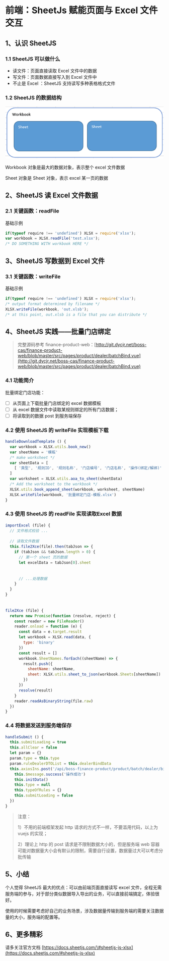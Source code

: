 # 前端：SheetJs 赋能页面与 Excel 文件交互

## 1、认识 SheetJS <a id="id-&#x524D;&#x7AEF;&#xFF1A;SheetJs&#x8D4B;&#x80FD;&#x9875;&#x9762;&#x4E0E;Excel&#x6587;&#x4EF6;&#x4EA4;&#x4E92;-1&#x3001;&#x8BA4;&#x8BC6;SheetJS"></a>

### 1.1 SheetJS 可以做什么 <a id="id-&#x524D;&#x7AEF;&#xFF1A;SheetJs&#x8D4B;&#x80FD;&#x9875;&#x9762;&#x4E0E;Excel&#x6587;&#x4EF6;&#x4EA4;&#x4E92;-1.1SheetJS&#x53EF;&#x4EE5;&#x505A;&#x4EC0;&#x4E48;"></a>

* 读文件：页面直接读取 Excel 文件中的数据
* 写文件：页面数据直接写入到 Excel 文件中
* 不止是 Excel ：SheetJS 支持读写多种表格格式文件

### 1.2 SheetJS 的数据结构 <a id="id-&#x524D;&#x7AEF;&#xFF1A;SheetJs&#x8D4B;&#x80FD;&#x9875;&#x9762;&#x4E0E;Excel&#x6587;&#x4EF6;&#x4EA4;&#x4E92;-1.2SheetJS&#x7684;&#x6570;&#x636E;&#x7ED3;&#x6784;"></a>

![](.gitbook/assets/1.jpg)



Workbook 对象是最大的数据对象，表示整个 excel 文件数据

Sheet 对象是 Sheet 对象，表示 excel 某一页的数据

## 2、SheetJS 读 Excel 文件数据 <a id="id-&#x524D;&#x7AEF;&#xFF1A;SheetJs&#x8D4B;&#x80FD;&#x9875;&#x9762;&#x4E0E;Excel&#x6587;&#x4EF6;&#x4EA4;&#x4E92;-2&#x3001;SheetJS&#x8BFB;Excel&#x6587;&#x4EF6;&#x6570;&#x636E;"></a>

### 2.1 关键函数：readFile <a id="id-&#x524D;&#x7AEF;&#xFF1A;SheetJs&#x8D4B;&#x80FD;&#x9875;&#x9762;&#x4E0E;Excel&#x6587;&#x4EF6;&#x4EA4;&#x4E92;-2.1&#x5173;&#x952E;&#x51FD;&#x6570;&#xFF1A;readFile"></a>

基础示例

```javascript
if(typeof require !== 'undefined') XLSX = require('xlsx');
var workbook = XLSX.readFile('test.xlsx');
/* DO SOMETHING WITH workbook HERE */
```

## 3、SheetJS 写数据到 Excel 文件 <a id="id-&#x524D;&#x7AEF;&#xFF1A;SheetJs&#x8D4B;&#x80FD;&#x9875;&#x9762;&#x4E0E;Excel&#x6587;&#x4EF6;&#x4EA4;&#x4E92;-3&#x3001;SheetJS&#x5199;&#x6570;&#x636E;&#x5230;Excel&#x6587;&#x4EF6;"></a>

### 3.1 关键函数：writeFile <a id="id-&#x524D;&#x7AEF;&#xFF1A;SheetJs&#x8D4B;&#x80FD;&#x9875;&#x9762;&#x4E0E;Excel&#x6587;&#x4EF6;&#x4EA4;&#x4E92;-3.1&#x5173;&#x952E;&#x51FD;&#x6570;&#xFF1A;writeFile"></a>

基础示例

```javascript
if(typeof require !== 'undefined') XLSX = require('xlsx');
/* output format determined by filename */
XLSX.writeFile(workbook, 'out.xlsb');
/* at this point, out.xlsb is a file that you can distribute */
```

## 4、SheetJS 实践——批量门店绑定 <a id="id-&#x524D;&#x7AEF;&#xFF1A;SheetJs&#x8D4B;&#x80FD;&#x9875;&#x9762;&#x4E0E;Excel&#x6587;&#x4EF6;&#x4EA4;&#x4E92;-4&#x3001;SheetJS&#x5B9E;&#x8DF5;&#x2014;&#x2014;&#x6279;&#x91CF;&#x95E8;&#x5E97;&#x7ED1;&#x5B9A;"></a>

> 完整源码参考 finance-product-web：[http://git.dycjr.net/boss-cas/finance-product-web/blob/master/src/pages/product/dealer/batchBind.vue](http://git.dycjr.net/boss-cas/finance-product-web/blob/master/src/pages/product/dealer/batchBind.vue)

### 4.1 功能简介 <a id="id-&#x524D;&#x7AEF;&#xFF1A;SheetJs&#x8D4B;&#x80FD;&#x9875;&#x9762;&#x4E0E;Excel&#x6587;&#x4EF6;&#x4EA4;&#x4E92;-4.1&#x529F;&#x80FD;&#x7B80;&#x4ECB;"></a>

批量绑定门店功能：

* [ ] 从页面上下载批量门店绑定的 excel 数据模板
* [ ] 从 excel 数据文件中读取某规则绑定的所有门店数据；
* [ ] 将读取到的数据 post 到服务端保存

### 4.2 使用 SheetJS 的 writeFile 实现模板下载 <a id="id-&#x524D;&#x7AEF;&#xFF1A;SheetJs&#x8D4B;&#x80FD;&#x9875;&#x9762;&#x4E0E;Excel&#x6587;&#x4EF6;&#x4EA4;&#x4E92;-4.2&#x4F7F;&#x7528;SheetJS&#x7684;writeFile&#x5B9E;&#x73B0;&#x6A21;&#x677F;&#x4E0B;&#x8F7D;"></a>

```javascript
handleDownloadTemplate () {
  var workbook = XLSX.utils.book_new()
  var sheetName = '模板'
  /* make worksheet */
  var sheetData = [
    [ '类型', '规则ID', '规则名称', '门店编号', '门店名称', '操作(绑定/解绑)' ]
  ]
  var worksheet = XLSX.utils.aoa_to_sheet(sheetData)
  /* Add the worksheet to the workbook */
  XLSX.utils.book_append_sheet(workbook, worksheet, sheetName)
  XLSX.writeFile(workbook, '批量绑定门店-模板.xlsx')
}
```

### 4.3 使用 SheetJS 的 readFile 实现读取Excel 数据 <a id="id-&#x524D;&#x7AEF;&#xFF1A;SheetJs&#x8D4B;&#x80FD;&#x9875;&#x9762;&#x4E0E;Excel&#x6587;&#x4EF6;&#x4EA4;&#x4E92;-4.3&#x4F7F;&#x7528;SheetJS&#x7684;readFile&#x5B9E;&#x73B0;&#x8BFB;&#x53D6;Excel&#x6570;&#x636E;"></a>

```javascript
importExcel (file) {
  // 文件格式校验 ...
 
  // 读取文件数据
  this.file2Xce(file).then(tabJson => {
    if (tabJson && tabJson.length > 0) {
      // 第一个 sheet 页的数据
      let excelData = tabJson[0].sheet
 
 
      // ...处理数据
    }
  }
}
 
 
file2Xce (file) {
  return new Promise(function (resolve, reject) {
    const reader = new FileReader()
    reader.onload = function (e) {
      const data = e.target.result
      let workbook = XLSX.read(data, {
        type: 'binary'
      })
      const result = []
      workbook.SheetNames.forEach((sheetName) => {
        result.push({
          sheetName: sheetName,
          sheet: XLSX.utils.sheet_to_json(workbook.Sheets[sheetName])
        })
      })
      resolve(result)
    }
    reader.readAsBinaryString(file.raw)
  })
}
```

### 4.4 将数据发送到服务端保存 <a id="id-&#x524D;&#x7AEF;&#xFF1A;SheetJs&#x8D4B;&#x80FD;&#x9875;&#x9762;&#x4E0E;Excel&#x6587;&#x4EF6;&#x4EA4;&#x4E92;-4.4&#x5C06;&#x6570;&#x636E;&#x53D1;&#x9001;&#x5230;&#x670D;&#x52A1;&#x7AEF;&#x4FDD;&#x5B58;"></a>

```javascript
handleSubmit () {
  this.submitLoading = true
  this.allClear = false
  let param = {}
  param.type = this.type
  param.ruleDealerDTOList = this.dealerBindData
  this.axiosIns.post('/api/boss-finance-product/product/batch/dealer/bind', param).then(resp => {
    this.$message.success('操作成功')
    this.initData()
    this.type = null
    this.typeOfRules = {}
    this.submitLoading = false
  })
}
```

> 注意：
>
> 1）不用的前端框架发起 http 请求的方式不一样，不要滥用代码，以上为 vuejs 的实现；
>
> 2）理论上 http 的 post 请求是不限制数据大小的，但是服务端 web 容器可能对数据量大小会有默认的限制，需要自行设置，数据量过大可以考虑分批传输

## 5、小结 <a id="id-&#x524D;&#x7AEF;&#xFF1A;SheetJs&#x8D4B;&#x80FD;&#x9875;&#x9762;&#x4E0E;Excel&#x6587;&#x4EF6;&#x4EA4;&#x4E92;-5&#x3001;&#x5C0F;&#x7ED3;"></a>

个人觉得 SheetJS 最大的优点：可以由前端页面直接读写 excel 文件，全程无需服务端的参与，对于部分类似数据导入导出的业务，可以直接前端搞定，体验很好。

使用的时候需要考虑好自己的业务场景，涉及数据量传输到服务端的需要关注数据量的大小，服务端的配置等。

## 6、更多精彩 <a id="id-&#x524D;&#x7AEF;&#xFF1A;SheetJs&#x8D4B;&#x80FD;&#x9875;&#x9762;&#x4E0E;Excel&#x6587;&#x4EF6;&#x4EA4;&#x4E92;-6&#x3001;&#x66F4;&#x591A;&#x7CBE;&#x5F69;"></a>

请多关注官方文档 [https://docs.sheetjs.com/\#sheetjs-js-xlsx](https://docs.sheetjs.com/#sheetjs-js-xlsx)

